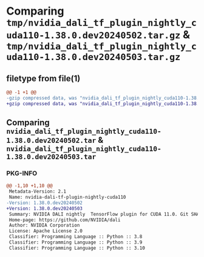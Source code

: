 # Comparing `tmp/nvidia_dali_tf_plugin_nightly_cuda110-1.38.0.dev20240502.tar.gz` & `tmp/nvidia_dali_tf_plugin_nightly_cuda110-1.38.0.dev20240503.tar.gz`

## filetype from file(1)

```diff
@@ -1 +1 @@
-gzip compressed data, was "nvidia_dali_tf_plugin_nightly_cuda110-1.38.0.dev20240502.tar", last modified: Mon Apr  5 07:00:00 1993, max compression
+gzip compressed data, was "nvidia_dali_tf_plugin_nightly_cuda110-1.38.0.dev20240503.tar", last modified: Mon Apr  5 07:00:00 1993, max compression
```

## Comparing `nvidia_dali_tf_plugin_nightly_cuda110-1.38.0.dev20240502.tar` & `nvidia_dali_tf_plugin_nightly_cuda110-1.38.0.dev20240503.tar`

### PKG-INFO

```diff
@@ -1,10 +1,10 @@
 Metadata-Version: 2.1
 Name: nvidia-dali-tf-plugin-nightly-cuda110
-Version: 1.38.0.dev20240502
+Version: 1.38.0.dev20240503
 Summary: NVIDIA DALI nightly  TensorFlow plugin for CUDA 11.0. Git SHA: 80b67f93fcbd57985b35db94e9788602334ea37f
 Home-page: https://github.com/NVIDIA/dali
 Author: NVIDIA Corporation
 License: Apache License 2.0
 Classifier: Programming Language :: Python :: 3.8
 Classifier: Programming Language :: Python :: 3.9
 Classifier: Programming Language :: Python :: 3.10
```

